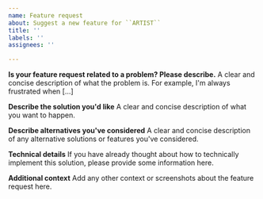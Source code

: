 ```yaml
---
name: Feature request
about: Suggest a new feature for ``ARTIST``
title: ''
labels: ''
assignees: ''

---
```


**Is your feature request related to a problem? Please describe.**
A clear and concise description of what the problem is. For example, I'm always frustrated when [...]

**Describe the solution you'd like**
A clear and concise description of what you want to happen.

**Describe alternatives you've considered**
A clear and concise description of any alternative solutions or features you've considered.

**Technical details**
If you have already thought about how to technically implement this solution, please provide some information here.

**Additional context**
Add any other context or screenshots about the feature request here.
